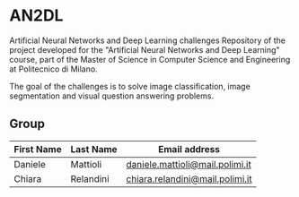 # AN2DL
Artificial Neural Networks and Deep Learning challenges 
Repository of the project developed for the "Artificial Neural Networks and Deep Learning" course, part of the Master of Science in Computer Science and Engineering at Politecnico di Milano.

The goal of the challenges is to solve image classification, image segmentation and visual question answering problems.

## Group

| First Name | Last Name | Email address |
| --- | --- | ---|
| Daniele | Mattioli | daniele.mattioli@mail.polimi.it |
| Chiara | Relandini | chiara.relandini@mail.polimi.it |
